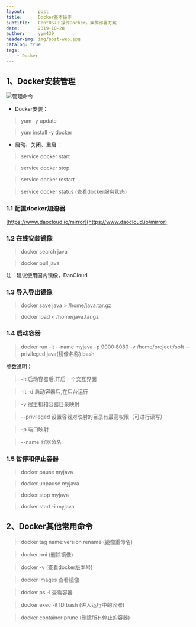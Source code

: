 ```yaml
---
layout:     post
title:      Docker基本操作
subtitle:   CentOS7下操作Docker，集群部署方案
date:       2019-10-28
author:     yym439
header-img: img/post-web.jpg
catalog: true
tags:
    - Docker
---
```



## 1、Docker安装管理

![管理命令](https://yym439.github.io/img/docker-3.png "管理命令")

- Docker安装：
> yum -y update

> yum install -y docker

- 启动、关闭、重启：
> service docker start

> service docker stop

> service docker restart

> service docker status    (查看docker服务状态)


### 1.1 配置docker加速器
[https://www.daocloud.io/mirror](https://www.daocloud.io/mirror)


### 1.2 在线安装镜像
> docker search java

> docker pull java

注：建议使用国内镜像，DaoCloud


### 1.3 导入导出镜像
> docker save java > /home/java.tar.gz

> docker load < /home/java.tar.gz

### 1.4 启动容器
> docker run -it --name  myjava -p 9000:8080 -v /home/project:/soft --privileged  java(镜像名称)  bash


参数说明：
> -it 启动容器后,开启一个交互界面

> -it -d 启动容器后,在后台运行

> -v 宿主机和容器目录映射

> --privileged 设置容器对映射的目录有最高权限（可进行读写）

> -p 端口映射

> --name 容器命名

### 1.5 暂停和停止容器
> docker pause myjava

> docker unpause myjava

> docker stop myjava

> docker start -i myjava

## 2、Docker其他常用命令
> docker tag name:version  rename (镜像重命名)

> docker rmi (删除镜像)

> docker -v (查看docker版本号)

> docker images 查看镜像

> docker ps -l 查看容器

> docker exec -it ID bash  (进入运行中的容器)

>  docker container prune (删除所有停止的容器)
